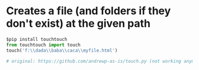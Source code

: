 # Creates a file (and folders if they don't exist) at the given path

```python
$pip install touchtouch
from touchtouch import touch
touch('f:\\dada\\baba\\caca\\myfile.html')

# original: https://github.com/andrewp-as-is/touch.py (not working anymore)
```